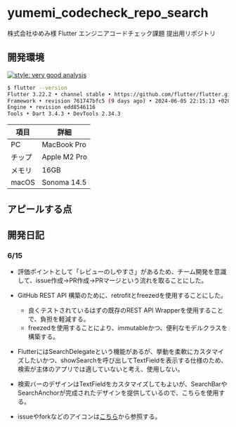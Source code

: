 # yumemi_codecheck_repo_search

株式会社ゆめみ様 Flutter エンジニアコードチェック課題 提出用リポジトリ

## 開発環境

[![style: very good analysis](https://img.shields.io/badge/style-very_good_analysis-B22C89.svg)](https://pub.dev/packages/very_good_analysis)

```bash
$ flutter --version
Flutter 3.22.2 • channel stable • https://github.com/flutter/flutter.git
Framework • revision 761747bfc5 (9 days ago) • 2024-06-05 22:15:13 +0200
Engine • revision edd8546116
Tools • Dart 3.4.3 • DevTools 2.34.3
```

| 項目   | 詳細         |
| ------ | ------------ |
| PC     | MacBook Pro  |
| チップ | Apple M2 Pro |
| メモリ | 16GB         |
| macOS  | Sonoma 14.5  |

## アピールする点

<!-- TODO 後でまとめる -->

## 開発日記

### 6/15

- 評価ポイントとして「レビューのしやすさ」があるため、チーム開発を意識して、issue作成→PR作成→PRマージという流れを取ることにした。
- GitHub REST API 構築のために、retrofitとfreezedを使用することにした。
  - 良くテストされているはずの既存のREST API Wrapperを使用することで、負担を軽減する。
  - freezedを使用することにより、immutableかつ、便利なモデルクラスを構築する。

- FlutterにはSearchDelegateという機能があるが、挙動を柔軟にカスタマイズしたいかつ、showSearchを呼び出してTextFieldを表示する仕様のため、検索が主体のアプリでは適していないと考え、使用しない。
- 検索バーのデザインはTextFieldをカスタマイズしてもよいが、SearchBarやSearchAnchorが完成されたデザインを提供しているので、こちらを使用する。
- issueやforkなどのアイコンは[こちら](https://primer.style/foundations/icons/)から参照する。
